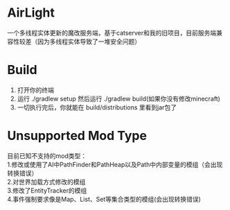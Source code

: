 # AirLight
一个多线程实体更新的魔改服务端，基于catserver和我的旧项目，目前服务端兼容性较差（因为多线程实体导致了一堆安全问题）
# Build
 1. 打开你的终端 </br>
 2. 运行 ./gradlew setup 然后运行 ./gradlew build(如果你没有修改minecraft) </br>
 3. 一切执行完后，你就能在 build/distributions 里看到jar包了 </br>
# Unsupported Mod Type
目前已知不支持的mod类型： </br>
    1.修改或使用了AI中PathFinder和PathHeap以及Path中内部变量的模组（会出现转换错误）</br>
    2.对世界加载方式修改的模组 </br>
    3.修改了EntityTracker的模组 </br>
    4.事件强制要求像是Map、List、Set等集合类型的模组(会出现转换错误) </br>

